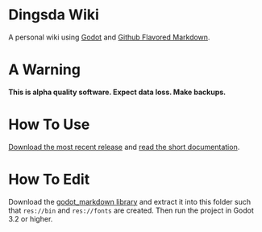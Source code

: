 # Dingsda Wiki
A personal wiki using [Godot](https://godotengine.org/) and [Github Flavored Markdown](https://github.github.com/gfm/).

# A Warning
__This is alpha quality software. Expect data loss. Make backups.__

# How To Use
[Download the most recent release](https://github.com/fahrstuhl/dingsda/releases) and [read the short documentation](./doc/index.md).

# How To Edit
Download the [godot_markdown library](https://github.com/fahrstuhl/godot_markdown/releases/latest) and extract it into this folder such that `res://bin` and `res://fonts` are created.
Then run the project in Godot 3.2 or higher.
